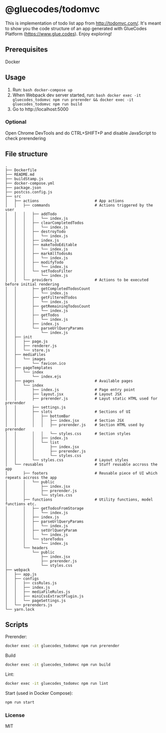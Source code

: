 # @gluecodes/todomvc

This is implementation of todo list app from http://todomvc.com/. It's meant to show you the code structure of an app generated with GlueCodes Platform (https://www.glue.codes). Enjoy exploring!

## Prerequisites

Docker

## Usage

1. Run: ```bash docker-compose up ```
2. When Webpack dev server started, run: ```bash docker exec -it gluecodes_todomvc npm run prerender && docker exec -it gluecodes_todomvc npm run build  ```
3. Go to http://localhost:5000

### Optional

Open Chrome DevTools and do CTRL+SHIFT+P and disable JavaScript to check prerendering

## File structure

```
.
├── Dockerfile
├── README.md
├── buildStamp.js
├── docker-compose.yml
├── package.json
├── postcss.config.js
├── src
│   ├── actions                         # App actions
│   │   ├── commands                    # Actions triggered by the user
│   │   │   ├── addTodo
│   │   │   │   └── index.js
│   │   │   ├── clearCompletedTodos
│   │   │   │   └── index.js
│   │   │   ├── destroyTodo
│   │   │   │   └── index.js
│   │   │   ├── index.js
│   │   │   ├── makeTodoEditable
│   │   │   │   └── index.js
│   │   │   ├── markAllTodosAs
│   │   │   │   └── index.js
│   │   │   ├── modifyTodo
│   │   │   │   └── index.js
│   │   │   └── setTodosFilter
│   │   │       └── index.js
│   │   └── providers                   # Actions to be executed before initial rendering
│   │       ├── getCompletedTodosCount
│   │       │   └── index.js
│   │       ├── getFilteredTodos
│   │       │   └── index.js
│   │       ├── getRemainingTodosCount
│   │       │   └── index.js
│   │       ├── getTodos
│   │       │   └── index.js
│   │       ├── index.js
│   │       └── parseUrlQueryParams
│   │           └── index.js
│   ├── init
│   │   ├── page.js
│   │   ├── renderer.js
│   │   └── store.js
│   ├── mediaFiles
│   │   └── images
│   │       └── favicon.ico
│   ├── pageTemplates
│   │   └── index
│   │       └── index.ejs
│   ├── pages                           # Available pages
│   │   └── index
│   │       ├── index.js                # Page entry point
│   │       ├── layout.jsx              # Layout JSX
│   │       ├── prerender.js            # Layut static HTML used for prerender
│   │       ├── settings.js
│   │       ├── slots                   # Sections of UI
│   │       │   ├── bottomBar
│   │       │   │   ├── index.jsx       # Section JSX
│   │       │   │   ├── prerender.js    # Section HTML used by prerender
│   │       │   │   └── styles.css      # Section styles
│   │       │   ├── index.js
│   │       │   └── list
│   │       │       ├── index.jsx
│   │       │       ├── prerender.js
│   │       │       └── styles.css
│   │       └── styles.css              # Layout styles
│   └── reusables                       # Stuff reusable accross the app
│       ├── footers                     # Reusable piece of UI which repeats accross the app
│       │   └── public
│       │       ├── index.jsx
│       │       ├── prerender.js
│       │       └── styles.css
│       ├── functions                   # Utility functions, model functions etc.
│       │   ├── getTodosFromStorage
│       │   │   └── index.js
│       │   ├── index.js
│       │   ├── parseUrlQueryParams
│       │   │   └── index.js
│       │   ├── setUrlQueryParam
│       │   │   └── index.js
│       │   └── storeTodos
│       │       └── index.js
│       └── headers
│           └── public
│               ├── index.jsx
│               ├── prerender.js
│               └── styles.css
├── webpack
│   ├── app.js
│   ├── configs
│   │   ├── cssRules.js
│   │   ├── index.js
│   │   ├── mediaFileRules.js
│   │   ├── miniCssExtractPlugin.js
│   │   └── pageSettings.js
│   └── prerenders.js
└── yarn.lock
```

## Scripts

Prerender:
```bash 
docker exec -it gluecodes_todomvc npm run prerender 
```

Build
```bash 
docker exec -it gluecodes_todomvc npm run build
 ```

Lint:
```bash  
docker exec -it gluecodes_todomvc npm run lint
```

Start (used in Docker Compose):
```bash  
npm run start
```

### License

MIT
